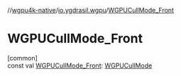 //[wgpu4k-native](../../index.md)/[io.ygdrasil.wgpu](index.md)/[WGPUCullMode_Front](-w-g-p-u-cull-mode_-front.md)

# WGPUCullMode_Front

[common]\
const val [WGPUCullMode_Front](-w-g-p-u-cull-mode_-front.md): [WGPUCullMode](-w-g-p-u-cull-mode/index.md)